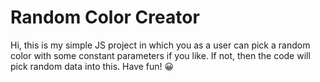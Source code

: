 # Random Color Creator

Hi, this is my simple JS project in which you as a user can pick a random color with some constant parameters if you like.
If not, then the code will pick random data into this.
Have fun! 😀
